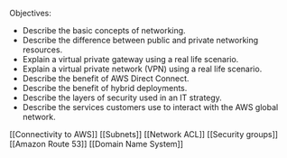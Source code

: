 Objectives:
- Describe the basic concepts of networking.
- Describe the difference between public and private networking resources.
- Explain a virtual private gateway using a real life scenario.
- Explain a virtual private network (VPN) using a real life scenario.
- Describe the benefit of AWS Direct Connect.
- Describe the benefit of hybrid deployments.
- Describe the layers of security used in an IT strategy.
- Describe the services customers use to interact with the AWS global network.

[[Connectivity to AWS]]
[[Subnets]]
[[Network ACL]]
[[Security groups]]
[[Amazon Route 53]]
[[Domain Name System]]
